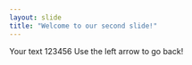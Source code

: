 ```yaml
---
layout: slide
title: "Welcome to our second slide!"
---
```

Your text 123456
Use the left arrow to go back!
